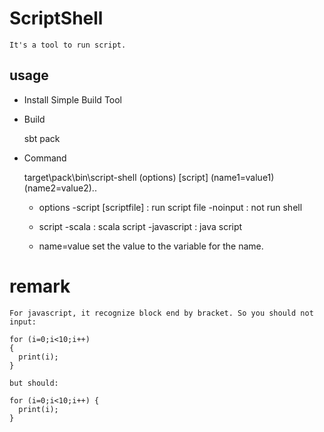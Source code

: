# ScriptShell

    It's a tool to run script.

## usage

- Install Simple Build Tool

- Build

    sbt pack

- Command

    target\pack\bin\script-shell (options) [script] (name1=value1) (name2=value2)..

    - options
        -script [scriptfile] : run script file
        -noinput : not run shell

    - script
        -scala : scala script
        -javascript : java script

    - name=value
        set the value to the variable for the name.

# remark

    For javascript, it recognize block end by bracket. So you should not input:

    for (i=0;i<10;i++)
    {
      print(i);
    }

    but should:

    for (i=0;i<10;i++) {
      print(i);
    }
